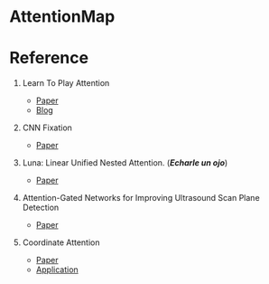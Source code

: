 # AttentionMap 

# Reference
1. Learn To Play Attention
    * [Paper](https://arxiv.org/pdf/1804.02391.pdf)
    * [Blog](https://towardsdatascience.com/learn-to-pay-attention-trainable-visual-attention-in-cnns-87e2869f89f1)

1. CNN Fixation
    * [Paper](https://arxiv.org/abs/1708.06670)

1. Luna: Linear Unified Nested Attention. (***Echarle un ojo***)
    * [Paper](https://arxiv.org/pdf/2106.01540.pdf)

1. Attention-Gated Networks for Improving Ultrasound Scan Plane Detection
    * [Paper](https://openreview.net/pdf?id=BJtn7-3sM)

1. Coordinate Attention 
    * [Paper](https://arxiv.org/pdf/2103.02907.pdf)
    * [Application](https://www.researchgate.net/publication/356273113_Consecutively_Missing_Seismic_Data_Interpolation_based_on_Coordinate_Attention_Unet)